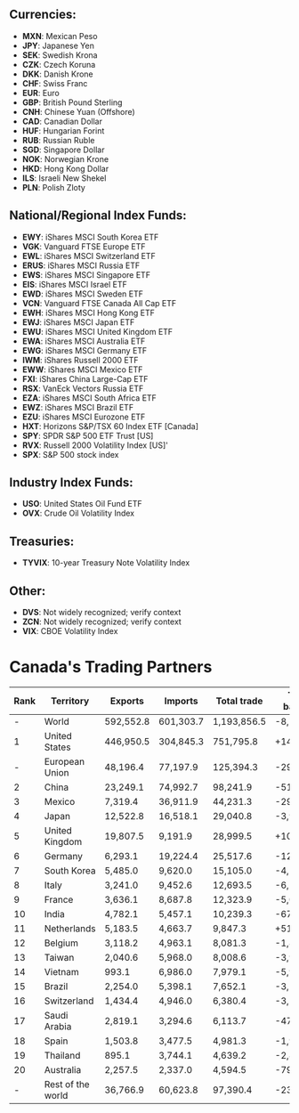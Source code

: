 ## Currencies:

- **MXN**: Mexican Peso
- **JPY**: Japanese Yen
- **SEK**: Swedish Krona
- **CZK**: Czech Koruna
- **DKK**: Danish Krone
- **CHF**: Swiss Franc
- **EUR**: Euro
- **GBP**: British Pound Sterling
- **CNH**: Chinese Yuan (Offshore)
- **CAD**: Canadian Dollar
- **HUF**: Hungarian Forint
- **RUB**: Russian Ruble
- **SGD**: Singapore Dollar
- **NOK**: Norwegian Krone
- **HKD**: Hong Kong Dollar
- **ILS**: Israeli New Shekel
- **PLN**: Polish Zloty

## National/Regional Index Funds:

- **EWY**: iShares MSCI South Korea ETF
- **VGK**: Vanguard FTSE Europe ETF
- **EWL**: iShares MSCI Switzerland ETF
- **ERUS**: iShares MSCI Russia ETF
- **EWS**: iShares MSCI Singapore ETF
- **EIS**: iShares MSCI Israel ETF
- **EWD**: iShares MSCI Sweden ETF
- **VCN**: Vanguard FTSE Canada All Cap ETF
- **EWH**: iShares MSCI Hong Kong ETF
- **EWJ**: iShares MSCI Japan ETF
- **EWU**: iShares MSCI United Kingdom ETF
- **EWA**: iShares MSCI Australia ETF
- **EWG**: iShares MSCI Germany ETF
- **IWM**: iShares Russell 2000 ETF
- **EWW**: iShares MSCI Mexico ETF
- **FXI**: iShares China Large-Cap ETF
- **RSX**: VanEck Vectors Russia ETF
- **EZA**: iShares MSCI South Africa ETF
- **EWZ**: iShares MSCI Brazil ETF
- **EZU**: iShares MSCI Eurozone ETF
- **HXT**: Horizons S&P/TSX 60 Index ETF [Canada]
- **SPY**: SPDR S&P 500 ETF Trust [US]
- **RVX**: Russell 2000 Volatility Index [US]'
- **SPX**: S&P 500 stock index

## Industry Index Funds:
- **USO**: United States Oil Fund ETF
- **OVX**: Crude Oil Volatility Index

## Treasuries:

- **TYVIX**: 10-year Treasury Note Volatility Index

## Other:
- **DVS**: Not widely recognized; verify context
- **ZCN**: Not widely recognized; verify context
- **VIX**: CBOE Volatility Index


# Canada's Trading Partners
| Rank | Territory          | Exports    | Imports    | Total trade | Trade balance  |
|------|---------------------|------------|------------|-------------|----------------|
| -    | World              | 592,552.8  | 601,303.7  | 1,193,856.5 | -8,750.9       |
| 1    | United States      | 446,950.5  | 304,845.3  | 751,795.8   | +142,105.2     |
| -    | European Union     | 48,196.4   | 77,197.9   | 125,394.3   | -29,001.5      |
| 2    | China              | 23,249.1   | 74,992.7   | 98,241.9    | -51,743.6      |
| 3    | Mexico             | 7,319.4    | 36,911.9   | 44,231.3    | -29,592.5      |
| 4    | Japan              | 12,522.8   | 16,518.1   | 29,040.8    | -3,995.3       |
| 5    | United Kingdom     | 19,807.5   | 9,191.9    | 28,999.5    | +10,615.6      |
| 6    | Germany            | 6,293.1    | 19,224.4   | 25,517.6    | -12,931.3      |
| 7    | South Korea        | 5,485.0    | 9,620.0    | 15,105.0    | -4,135.0       |
| 8    | Italy              | 3,241.0    | 9,452.6    | 12,693.5    | -6,211.6       |
| 9    | France             | 3,636.1    | 8,687.8    | 12,323.9    | -5,051.7       |
| 10   | India              | 4,782.1    | 5,457.1    | 10,239.3    | -675.0         |
| 11   | Netherlands        | 5,183.5    | 4,663.7    | 9,847.3     | +519.8         |
| 12   | Belgium            | 3,118.2    | 4,963.1    | 8,081.3     | -1,844.9       |
| 13   | Taiwan             | 2,040.6    | 5,968.0    | 8,008.6     | -3,927.4       |
| 14   | Vietnam            | 993.1      | 6,986.0    | 7,979.1     | -5,992.9       |
| 15   | Brazil             | 2,254.0    | 5,398.1    | 7,652.1     | -3,144.1       |
| 16   | Switzerland        | 1,434.4    | 4,946.0    | 6,380.4     | -3,511.6       |
| 17   | Saudi Arabia       | 2,819.1    | 3,294.6    | 6,113.7     | -475.5         |
| 18   | Spain              | 1,503.8    | 3,477.5    | 4,981.3     | -1,973.7       |
| 19   | Thailand           | 895.1      | 3,744.1    | 4,639.2     | -2,849.0       |
| 20   | Australia          | 2,257.5    | 2,337.0    | 4,594.5     | -79.5          |
| -    | Rest of the world  | 36,766.9   | 60,623.8   | 97,390.4    | -23,856.9      |